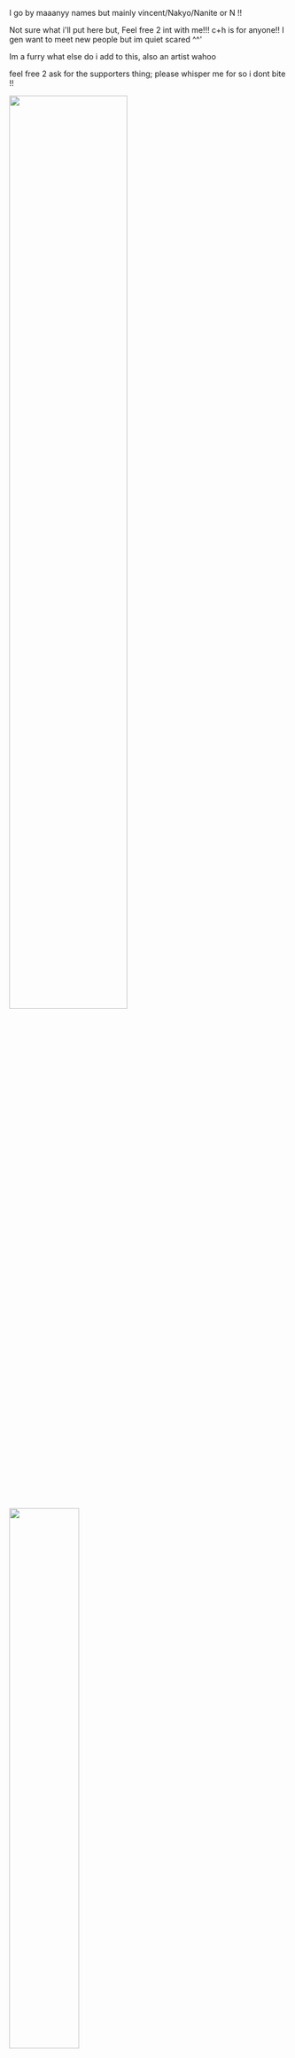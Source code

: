 <p>I go by maaanyy names but mainly vincent/Nakyo/Nanite or N !! </p>
<p>Not sure what i'll put here but, Feel free 2 int with me!!! c+h is for anyone!! I gen want to meet new people but im quiet scared ^^'</p> 
<p>Im a furry what else do i add to this, also an artist wahoo</p>
<p>feel free 2 ask for the supporters thing; please whisper me for so i dont bite !! </p>
<p><img src="https://file.garden/Zdo7L-gxzVCR--Zn/weezer1.png" class="align-self-center" style="width: 65%;"></p>
<p><img src="https://file.garden/Zdo7L-gxzVCR--Zn/80228697_FHr3blHlY4dRQo5.gif" class="align-self-center" style="width: 50%;"></p>
<p><center><i>art/animation by me :'3</i></p>

